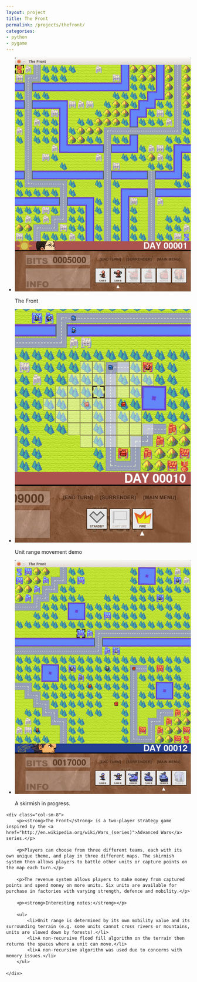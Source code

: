 ```yaml
---
layout: project
title: The Front
permalink: /projects/thefront/
categories:
- python
- pygame
---
```


<script>
$(function() {
    $(".rslides").responsiveSlides({timeout: 3500, maxwidth:500});
});
</script>

<div class="row">
    <div class="col-sm-4">
        <ul class="rslides">
            <li>
                <img src="/images/projects/thefront/thefront-1.png"/>
                <p class="caption">The Front</p>
            </li>
            <li>
                <img src="/images/projects/thefront/thefront-2.png" alt=""/>
                <p class="caption">Unit range movement demo</p>
            </li>
            <li>
                <img src="/images/projects/thefront/thefront-3.png" alt=""/>
                <p class="caption">A skirmish in progress.</p>
            </li>
        </ul>
    </div>

    <div class="col-sm-8">
        <p><strong>The Front</strong> is a two-player strategy game inspired by the <a href="http://en.wikipedia.org/wiki/Wars_(series)">Advanced Wars</a> series.</p>

        <p>Players can choose from three different teams, each with its own unique theme, and play in three different maps. The skirmish system then allows players to battle other units or capture points on the map each turn.</p>

        <p>The revenue system allows players to make money from captured points and spend money on more units. Six units are available for purchase in factories with varying strength, defence and mobility.</p>

        <p><strong>Interesting notes:</strong></p>

        <ul>
            <li>Unit range is determined by its own mobility value and its surrounding terrain (e.g. some units cannot cross rivers or mountains, units are slowed down by forests).</li>
            <li>A non-recursive flood fill algorithm on the terrain then returns the spaces where a unit can move.</li>
            <li>A non-recursive algorithm was used due to concerns with memory issues.</li>
        </ul>

    </div>

</div>